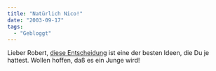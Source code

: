 ```yaml
---
title: "Natürlich Nico!"
date: "2003-09-17"
tags:
  - "Gebloggt"
---
```


Lieber Robert, [diese Entscheidung](http://roblog.de/item/namenswahl.php "roblog: Namenswahl") ist eine der besten Ideen, die Du je hattest. Wollen hoffen, daß es ein Junge wird!

